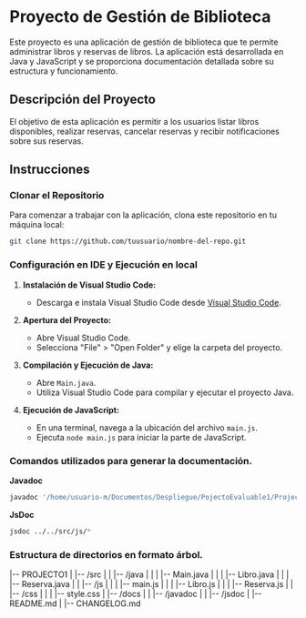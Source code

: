 # Proyecto de Gestión de Biblioteca

Este proyecto es una aplicación de gestión de biblioteca que te permite administrar libros y reservas de libros. La aplicación está desarrollada en Java y JavaScript y se proporciona documentación detallada sobre su estructura y funcionamiento.

## Descripción del Proyecto

El objetivo de esta aplicación es permitir a los usuarios listar libros disponibles, realizar reservas, cancelar reservas y recibir notificaciones sobre sus reservas.

## Instrucciones

### Clonar el Repositorio

Para comenzar a trabajar con la aplicación, clona este repositorio en tu máquina local:

```bash
git clone https://github.com/tuusuario/nombre-del-repo.git
```
### Configuración en IDE y Ejecución en local

1. **Instalación de Visual Studio Code:**
   - Descarga e instala Visual Studio Code desde [Visual Studio Code](https://code.visualstudio.com/).

2. **Apertura del Proyecto:**
   - Abre Visual Studio Code.
   - Selecciona "File" > "Open Folder" y elige la carpeta del proyecto.

3. **Compilación y Ejecución de Java:**
   - Abre `Main.java`.
   - Utiliza Visual Studio Code para compilar y ejecutar el proyecto Java.


4. **Ejecución de JavaScript:**
   - En una terminal, navega a la ubicación del archivo `main.js`.
   - Ejecuta `node main.js` para iniciar la parte de JavaScript.

### Comandos utilizados para generar la documentación.

**Javadoc**

```bash
javadoc '/home/usuario-m/Documentos/Despliegue/PojectoEvaluable1/Projecto1/src/java/Libro.java' '/home/usuario-m/Documentos/Despliegue/PojectoEvaluable1/Projecto1/src/java/Main.java' '/home/usuario-m/Documentos/Despliegue/PojectoEvaluable1/Projecto1/src/java/Reserva.java' --ignore-source-errors
```

**JsDoc**
```bash
jsdoc ../../src/js/*
```

### Estructura de directorios en formato árbol.

|-- PROJECTO1
|   |-- /src
|   |   |-- /java
|   |   |   |-- Main.java
|   |   |   |-- Libro.java
|   |   |   |-- Reserva.java
|   |   |-- /js
|   |   |   |-- main.js
|   |   |   |-- Libro.js
|   |   |   |-- Reserva.js
|   |   |-- /css
|   |   |   |-- style.css
|   |-- /docs
|   |   |-- /javadoc
|   |   |-- /jsdoc
|   |-- README.md
|   |-- CHANGELOG.md

